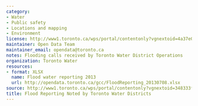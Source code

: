 ```yaml
---
category:
- Water
- Public safety
- Locations and mapping
- Environment
license: http://www1.toronto.ca/wps/portal/contentonly?vgnextoid=4a37e03bb8d1e310VgnVCM10000071d60f89RCRD
maintainer: Open Data Team
maintainer_email: opendata@toronto.ca
notes: Flooding calls received by Toronto Water District Operations
organization: Toronto Water
resources:
- format: XLSX
  name: Flood water reporting 2013
  url: http://opendata.toronto.ca/gcc/FloodReporting_20130708.xlsx
source: http://www1.toronto.ca/wps/portal/contentonly?vgnextoid=348333fb7527d410VgnVCM10000071d60f89RCRD&vgnextchannel=1a66e03bb8d1e310VgnVCM10000071d60f89RCRD
title: Flood Reporting Noted by Toronto Water Districts
---
```

